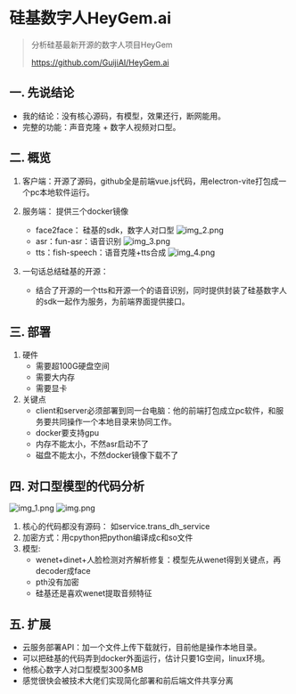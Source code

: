 # 硅基数字人HeyGem.ai
> 分析硅基最新开源的数字人项目HeyGem
> 
> https://github.com/GuijiAI/HeyGem.ai

## 一. 先说结论
- 我的结论：没有核心源码，有模型，效果还行，断网能用。
- 完整的功能：声音克隆 + 数字人视频对口型。

## 二. 概览
1. 客户端：开源了源码，github全是前端vue.js代码，用electron-vite打包成一个pc本地软件运行。
2. 服务端： 提供三个docker镜像
   - face2face： 硅基的sdk，数字人对口型
   ![img_2.png](img_2.png)
   - asr：fun-asr：语音识别
   ![img_3.png](img_3.png)
   - tts：fish-speech：语音克隆+tts合成
   ![img_4.png](img_4.png)

3. 一句话总结硅基的开源：
   - 结合了开源的一个tts和开源一个的语音识别，同时提供封装了硅基数字人的sdk一起作为服务，为前端界面提供接口。

## 三. 部署
1. 硬件
   - 需要超100G硬盘空间 
   - 需要大内存 
   - 需要显卡
2. 关键点
   - client和server必须部署到同一台电脑：他的前端打包成立pc软件，和服务要共同操作一个本地目录来协同工作。
   - docker要支持gpu
   - 内存不能太小，不然asr启动不了
   - 磁盘不能太小，不然docker镜像下载不了

## 四. 对口型模型的代码分析
![img_1.png](img_1.png)
![img.png](img.png)
1. 核心的代码都没有源码： 如service.trans_dh_service
1. 加密方式：用cpython把python编译成c和so文件
1. 模型:
   - wenet+dinet+人脸检测对齐解析修复：模型先从wenet得到关键点，再decoder成face
   - pth没有加密
   - 硅基还是喜欢wenet提取音频特征
   
## 五. 扩展
- 云服务部署API：加一个文件上传下载就行，目前他是操作本地目录。
- 可以把硅基的代码弄到docker外面运行，估计只要1G空间，linux环境。
- 他核心数字人对口型模型300多MB
- 感觉很快会被技术大佬们实现简化部署和前后端文件共享分离
